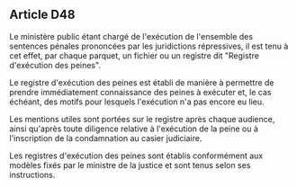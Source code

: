 Article D48
----
Le ministère public étant chargé de l'exécution de l'ensemble des sentences
pénales prononcées par les juridictions répressives, il est tenu à cet effet,
par chaque parquet, un fichier ou un registre dit "Registre d'exécution des
peines".

Le registre d'exécution des peines est établi de manière à permettre de prendre
immédiatement connaissance des peines à exécuter et, le cas échéant, des motifs
pour lesquels l'exécution n'a pas encore eu lieu.

Les mentions utiles sont portées sur le registre après chaque audience, ainsi
qu'après toute diligence relative à l'exécution de la peine ou à l'inscription
de la condamnation au casier judiciaire.

Les registres d'exécution des peines sont établis conformément aux modèles fixés
par le ministre de la justice et sont tenus selon ses instructions.

